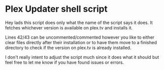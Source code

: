 # Plex Updater shell script

Hey lads this script does only what the name of the script says it does. 
It fetches whichever version is available on plex.tv and installs it. 

Lines 42/43 can be uncommented/commented however you like to either clear files
directly after their installation or to have them move to a finished directory to 
check if the version on plex.tv is already installed. 

I don't really intent to adjust the script much since it does what it should
but feel free to let me know if you have found issues or errors.